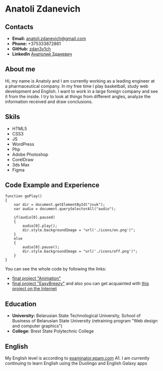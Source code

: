 # Anatoli Zdanevich
## Contacts
* **Email:** anatoli.zdanevich@gmail.com
* **Phone:** +375333872861
* **GitHub:** [zdan3v1ch](https://github.com/zdan3v1ch)
* **LinkedIn** [Анатолий Зданевич](https://www.linkedin.com/in/anatoli-zdanevich/)

## About me
Hi, my name is Anatoly and I am currently working as a leading engineer at a pharmaceutical company. In my free time I play basketball, study web development and English. I want to work in a large foreign company and see it from the inside. I try to look at things from different angles, analyze the information received and draw conclusions.

## Skils
* HTML5 
* CSS3 
* JS
* WordPress
* Php
* Adobe Photoshop
* CorelDraw 
* 3ds Max 
* Figma

## Code Example and Experience
``` 
function goPlay() 
{
	var dir = document.getElementById("zvuk");
	var audio = document.querySelectorAll("audio");
	   
	if(audio[0].paused) 
	{
		audio[0].play();
		dir.style.backgroundImage = "url('./icons/on.png')";
	} 
	else
	{	
		audio[0].pause();
		dir.style.backgroundImage = "url('./icons/off.png')";
	}
}
```
You can see the whole code by following the links:
* [final project "Animation"](https://github.com/zdan3v1ch/ip-animate)
* [final project "EasyBreezy"](https://github.com/zdan3v1ch/easybreezy) and also you can get acquainted with [this project on the Internet](https://easybreezy.h1n.ru/)

## Education
* **University:** Belarusian State Technological University, School of Business of Belarusian State University (retraining program "Web design and computer graphics")
* **College:** Brest State Polytechnic College

## English 
My English level is according to [examinator.epam.com](https://examinator.epam.com) A1. 
I am currently continuing to learn English using the Duolingo and English Galaxy apps